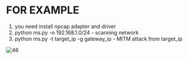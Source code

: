 # FOR EXAMPLE
1. you need install npcap adapter and driver
2. python ms.py -n 192.168.1.0/24 - scanning network
3. python ms.py -t target_ip -g gateway_ip - MITM attack from target_ip

![46](https://user-images.githubusercontent.com/63393603/153456612-493131f7-12d9-4f20-962b-4fb7e047493b.jpg)
